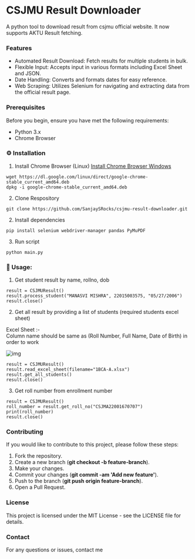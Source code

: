 # CSJMU Result Downloader
A python tool to download result from csjmu official website. It now supports AKTU Result fetching.

### Features
* Automated Result Download: Fetch results for multiple students in bulk.
* Flexible Input: Accepts input in various formats including Excel Sheet and JSON.
* Date Handling: Converts and formats dates for easy reference.
* Web Scraping: Utilizes Selenium for navigating and extracting data from the official result page.

### Prerequisites
Before you begin, ensure you have met the following requirements:

* Python 3.x
* Chrome Browser


### ⚙ Installation

1. Install Chrome Browser (Linux)
   [Install Chrome Browser Windows](https://www.google.com/intl/en/chrome/?standalone=1)
```
wget https://dl.google.com/linux/direct/google-chrome-stable_current_amd64.deb
dpkg -i google-chrome-stable_current_amd64.deb
```

2. Clone Respository
```
git clone https://github.com/SanjaySRocks/csjmu-result-downloader.git
```

2. Install dependencies
```
pip install selenium webdriver-manager pandas PyMuPDF
```

3. Run script
```
python main.py
```

### 🤖 Usage:

1. Get student result by name, rollno, dob

```
result = CSJMUResult()
result.process_student("MANASVI MISHRA", 22015003575, "05/27/2006")
result.close()
```

2. Get all result by providing a list of students (required students excel sheet)

Excel Sheet :- <br>
Column name should be same as (Roll Number, Full Name, Date of Birth) in order to work

![img](https://i.imgur.com/EAOitxX.png)

```
result = CSJMUResult()
result.read_excel_sheet(filename="1BCA-A.xlsx")
result.get_all_students()
result.close()
```

3. Get roll number from enrollment number

```
result = CSJMUResult()
roll_number = result.get_roll_no("CSJMA22001670707")
print(roll_number)
result.close()
```


### Contributing
If you would like to contribute to this project, please follow these steps:

1. Fork the repository.
2. Create a new branch (**git checkout -b feature-branch**).
3. Make your changes.
4. Commit your changes (**git commit -am 'Add new feature'**).
5. Push to the branch (**git push origin feature-branch**).
6. Open a Pull Request.

### License
This project is licensed under the MIT License - see the LICENSE file for details.

### Contact
For any questions or issues, contact me

